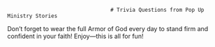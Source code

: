                                      # Trivia Questions from Pop Up Ministry Stories

Don’t forget to wear the full Armor of God every day to stand firm and confident in your faith! Enjoy—this is all for fun!
